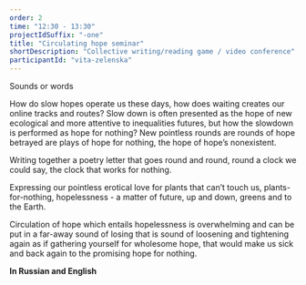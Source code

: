 ```yaml
---
order: 2
time: "12:30 - 13:30"
projectIdSuffix: "-one"
title: "Circulating hope seminar"
shortDescription: "Collective writing/reading game / video conference"
participantId: "vita-zelenska"
---
```


Sounds or words  


How do slow hopes operate us these days, how does waiting creates our online tracks and routes? Slow down is often presented as the hope of new ecological and more attentive to inequalities futures, but how the slowdown is performed as hope for nothing? New pointless rounds are rounds of hope betrayed are plays of hope for nothing, the hope of hope’s nonexistent.  


Writing together a poetry letter that goes round and round, round a clock we could say, the clock that works for nothing.  


Expressing our pointless erotical love for plants that can’t touch us, plants-for-nothing, hopelessness - a matter of future, up and down, greens and to the Earth.  


Circulation of hope which entails hopelessness is overwhelming and can be put in a far-away sound of losing that is sound of loosening and tightening again as if gathering yourself for wholesome hope, that would make us sick and back again to the promising hope for nothing.

**In Russian and English**
